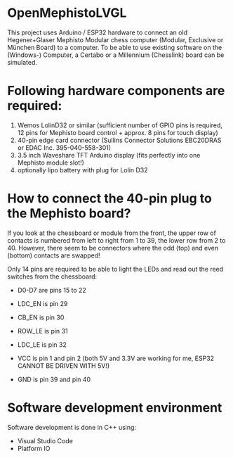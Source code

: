 # OpenMephistoLVGL

This project uses Arduino / ESP32 hardware to connect an old Hegener+Glaser Mephisto Modular chess computer (Modular, Exclusive or München Board) to a computer.
To be able to use existing software on the (Windows-) Computer, a Certabo or a Millennium (Chesslink) board can be simulated.

# Following hardware components are required:
1. Wemos LolinD32 or similar (sufficient number of GPIO pins is required, 12 pins for Mephisto board control + approx. 8 pins for touch display)
2. 40-pin edge card connector (Sullins Connector Solutions EBC20DRAS or EDAC Inc. 395-040-558-301)
3. 3.5 inch Waveshare TFT Arduino display (fits perfectly into one Mephisto module slot!)
4. optionally lipo battery with plug for Lolin D32

# How to connect the 40-pin plug to the Mephisto board?

If you look at the chessboard or module from the front, the upper row of contacts is numbered from left to right from 1 to 39, the lower row from 2 to 40.
However, there seem to be connectors where the odd (top) and even (bottom) contacts are swapped!

Only 14 pins are required to be able to light the LEDs and read out the reed switches from the chessboard:
* D0-D7 are pins 15 to 22
* LDC_EN is pin 29
* CB_EN  is pin 30
* ROW_LE is pin 31
* LDC_LE is pin 32

* VCC is pin 1 and pin 2 (both 5V and 3.3V are working for me, ESP32 CANNOT BE DRIVEN WITH 5V!)
* GND is pin 39 and pin 40

# Software development environment

Software development is done in C++ using:
* Visual Studio Code
* Platform IO
